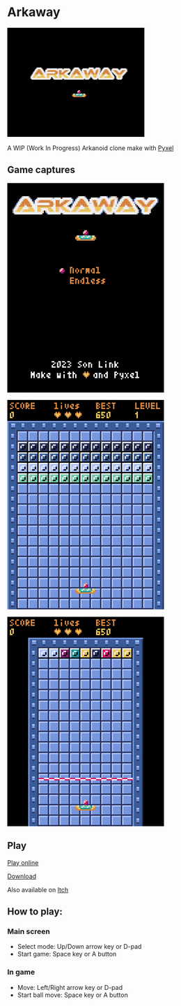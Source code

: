 # Arkaway

![cover](cover_itch.png)

A WIP (Work In Progress) Arkanoid clone make with [Pyxel](https://github.com/kitao/pyxel)

## Game captures

![Arkaway main screen](arkaway_main_screen.png)

![Arkaway normal mode](arkaway_normal_mode.gif)

![Arkaway Endless mode](arkaway_endless_mode.gif)

## Play

[Play online](https://son-link.github.io/arkaway)

[Download](https://github.com/son-link/arkaway/releases)

Also available on [Itch](https://son-link.itch.io/arkaway)

## How to play:

### Main screen

* Select mode: Up/Down arrow key or D-pad
* Start game: Space key or A button

### In game
* Move: Left/Right arrow key or D-pad
* Start ball move: Space key or A button
